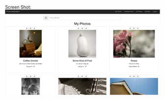 Screen Shot: 
![Screen Shot](https://github.com/Matthensley777/Photo-destination/blob/master/images/Screen%20Shot%202017-12-16%20at%2010.40.41%20AM.png?raw=true)
